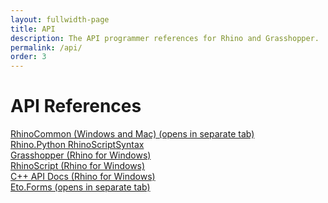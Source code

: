 ```yaml
---
layout: fullwidth-page
title: API
description: The API programmer references for Rhino and Grasshopper.
permalink: /api/
order: 3
---
```

# API References  

<a href="{{ site.baseurl }}/api/RhinoCommon" target="_blank">RhinoCommon (Windows and Mac) (opens in separate tab)</a>  
<a href="{{ site.baseurl }}/api/RhinoScriptSyntax">Rhino.Python RhinoScriptSyntax</a>  
<a href="{{ site.baseurl }}/api/grasshopper">Grasshopper (Rhino for Windows)</a>  
<a href="{{ site.baseurl }}/api/rhinoscript">RhinoScript (Rhino for Windows)</a>  
<a href="{{ site.baseurl }}/api/cpp">C++ API Docs (Rhino for Windows)</a>  
<a href="http://api.etoforms.picoe.ca/html/R_Project_EtoForms.htm" target ="_blank">Eto.Forms (opens in separate tab)</a>    
